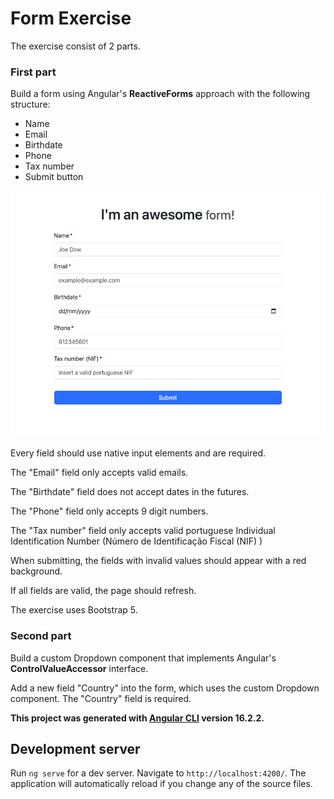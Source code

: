 # Form Exercise 

The exercise consist of 2 parts.

### First part
Build a form using Angular's **ReactiveForms** approach with the following structure:

- Name
- Email
- Birthdate
- Phone
- Tax number
- Submit button

![My image](form-first-part.png)

Every field should use native input elements and are required.

The "Email" field only accepts valid emails.

The "Birthdate" field does not accept dates in the futures.

The "Phone" field only accepts 9 digit numbers.

The "Tax number" field only accepts valid portuguese Individual Identification Number (Número de Identificação Fiscal (NIF) )

When submitting, the fields with invalid values should appear with a red background.

If all fields are valid, the page should refresh.

The exercise uses Bootstrap 5.

### Second part
Build a custom Dropdown component that implements Angular's **ControlValueAccessor** interface.

Add a new field "Country" into the form, which uses the custom Dropdown component.
The "Country" field is required.

**This project was generated with [Angular CLI](https://github.com/angular/angular-cli) version 16.2.2.**

## Development server

Run `ng serve` for a dev server. Navigate to `http://localhost:4200/`. The application will automatically reload if you change any of the source files.
